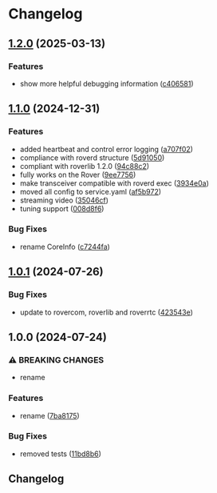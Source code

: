 # Changelog

## [1.2.0](https://github.com/VU-ASE/transceiver/compare/v1.1.0...v1.2.0) (2025-03-13)


### Features

* show more helpful debugging information ([c406581](https://github.com/VU-ASE/transceiver/commit/c406581fc87570a4368845190c4bf8114907f972))

## [1.1.0](https://github.com/VU-ASE/transceiver/compare/v1.0.1...v1.1.0) (2024-12-31)


### Features

* added heartbeat and control error logging ([a707f02](https://github.com/VU-ASE/transceiver/commit/a707f020ca3f6529d1e8d2a06b59670d9626ea33))
* compliance with roverd structure ([5d91050](https://github.com/VU-ASE/transceiver/commit/5d910506517cb447b96c8d1705ef5e295eca7ade))
* compliant with roverlib 1.2.0 ([94c88c2](https://github.com/VU-ASE/transceiver/commit/94c88c2679c3472a1f8588900e55b893bb26ad03))
* fully works on the Rover ([9ee7756](https://github.com/VU-ASE/transceiver/commit/9ee7756bf1859060325984592b9d559f68a42a08))
* make transceiver compatible with roverd exec ([3934e0a](https://github.com/VU-ASE/transceiver/commit/3934e0ac1110b603bcba9216a603dbb3cb89ab75))
* moved all config to service.yaml ([af5b972](https://github.com/VU-ASE/transceiver/commit/af5b9729b9339733484fca56d2362bd3247c2412))
* streaming video ([35046cf](https://github.com/VU-ASE/transceiver/commit/35046cf75bc16d7ba6c3e99d1bab199f546fe496))
* tuning support ([008d8f6](https://github.com/VU-ASE/transceiver/commit/008d8f6d244bc406412712e98dac80646cbf78f6))


### Bug Fixes

* rename CoreInfo ([c7244fa](https://github.com/VU-ASE/transceiver/commit/c7244fa244b87065d1c701c7359628a24eb217bc))

## [1.0.1](https://github.com/VU-ASE/transceiver/compare/v1.0.0...v1.0.1) (2024-07-26)


### Bug Fixes

* update to rovercom, roverlib and roverrtc ([423543e](https://github.com/VU-ASE/transceiver/commit/423543e529b9562c69ab380f912d73392dbe4236))

## 1.0.0 (2024-07-24)


### ⚠ BREAKING CHANGES

* rename

### Features

* rename ([7ba8175](https://github.com/VU-ASE/transceiver/commit/7ba81759d26d2ea7c99a1f39120ec972cdfbafa2))


### Bug Fixes

* removed tests ([11bd8b6](https://github.com/VU-ASE/transceiver/commit/11bd8b619cab3745948f5c03e0c1390055be8fc0))

## Changelog
